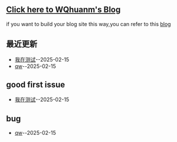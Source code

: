 ## [Click here to WQhuanm's Blog](https://wqhuanm.github.io/Issue_Blog/)
if you want to build your blog site this way,you can refer to this [blog](https://wqhuanm.github.io/Issue_Blog/2024/12/22/2_%22%E8%AE%A9%E5%86%99blog%E7%9A%84%E4%BA%BA%E4%B8%93%E6%B3%A8%E4%BA%8Eblog%EF%BC%8C%E5%AE%9E%E7%8E%B0%E5%85%A8%E8%87%AA%E5%8A%A8issue_blog%EF%BC%8Cuse%EF%BC%9AIssue.+.Hexo.+.Github.Action%22/)

## 最近更新
- [我在测试](https://github.com/meektion/Issue_Blog/issues/6)--2025-02-15
- [qw](https://github.com/meektion/Issue_Blog/issues/5)--2025-02-15
## good first issue
- [我在测试](https://github.com/meektion/Issue_Blog/issues/6)--2025-02-15
## bug
- [qw](https://github.com/meektion/Issue_Blog/issues/5)--2025-02-15
